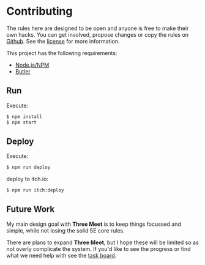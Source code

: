 # Contributing

The rules here are designed to be open and anyone is free to make their own hacks. You can get involved, propose changes or copy the rules on [Github](https://github.com/grislyeye/three-meet). See the [license](license.md) for more information.

This project has the following requirements:

  * [Node.js/NPM](https://docs.npmjs.com/downloading-and-installing-node-js-and-npm)
  * [Butler](https://itch.io/docs/butler/installing.html)

## Run

Execute:

```sh
$ npm install
$ npm start
```

## Deploy

Execute:

```sh
$ npm run deploy
```

deploy to itch.io:

```sh
$ npm run itch:deploy
```

## Future Work

My main design goal with **Three Meet** is to keep things focussed and simple, while not losing the solid 5E core rules.

There are plans to expand **Three Meet**, but I hope these will be limited so as not overly complicate the system. If you'd like to see the progress or find what we need help with see the [task board](https://github.com/grislyeye/three-meet/projects/1).
